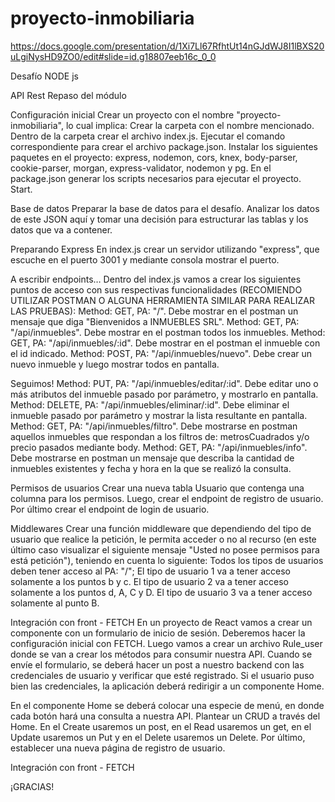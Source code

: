 # proyecto-inmobiliaria


https://docs.google.com/presentation/d/1Xi7Ll67RfhtUt14nGJdWJ8I1lBXS20uLgiNysHD9ZO0/edit#slide=id.g18807eeb16c_0_0

Desafío NODE js

API Rest
Repaso del módulo

Configuración inicial
Crear un proyecto con el nombre "proyecto-inmobiliaria", lo cual implica: 
Crear la carpeta con el nombre mencionado.
Dentro de la carpeta crear el archivo index.js.
Ejecutar el comando correspondiente para crear el archivo package.json.
Instalar los siguientes paquetes en el proyecto: express, nodemon, cors, knex, body-parser, cookie-parser, morgan, express-validator, nodemon y pg.
En el package.json generar los scripts necesarios para ejecutar el proyecto. Start.



Base de datos
Preparar la base de datos para el desafío. Analizar los datos de este JSON aquí y tomar una decisión para estructurar las tablas y los datos que va a contener.



Preparando Express
En index.js crear un servidor utilizando "express", que escuche en el puerto 3001 y mediante consola mostrar el puerto.



A escribir endpoints…
Dentro del index.js vamos a crear los siguientes puntos de acceso con sus respectivas funcionalidades (RECOMIENDO UTILIZAR POSTMAN O ALGUNA HERRAMIENTA SIMILAR PARA REALIZAR LAS PRUEBAS):
Method: GET, PA: "/". Debe mostrar en el postman un mensaje que diga "Bienvenidos a INMUEBLES SRL".
Method: GET, PA: "/api/inmuebles". Debe mostrar en el postman todos los inmuebles.
Method: GET, PA: "/api/inmuebles/:id". Debe mostrar en el postman el inmueble con el id indicado.
Method: POST, PA: "/api/inmuebles/nuevo". Debe crear un nuevo inmueble y luego mostrar todos en pantalla.



Seguimos!
Method: PUT, PA: "/api/inmuebles/editar/:id". Debe editar uno o más atributos del inmueble pasado por parámetro, y mostrarlo en pantalla.
Method: DELETE, PA: "/api/inmuebles/eliminar/:id". Debe eliminar el inmueble pasado por parámetro y mostrar la lista resultante en pantalla.
Method: GET, PA: "/api/inmuebles/filtro". Debe mostrarse en postman aquellos inmuebles que respondan a los filtros de: metrosCuadrados y/o precio pasados mediante body.
Method: GET, PA: "/api/inmuebles/info". Debe mostrarse en postman un mensaje que describa la cantidad de inmuebles existentes y fecha y hora en la que se realizó la consulta.



Permisos de usuarios
Crear una nueva tabla Usuario que contenga una columna para los permisos.
Luego, crear el endpoint de registro de usuario.
Por último crear el endpoint de login de usuario.



Middlewares
Crear una función middleware que dependiendo del tipo de usuario que realice la petición, le permita acceder o no al recurso (en este último caso visualizar el siguiente mensaje "Usted no posee permisos para está petición"), teniendo en cuenta lo siguiente: 
Todos los tipos de usuarios deben tener acceso al PA: "/"; 
El tipo de usuario 1 va a tener acceso solamente a los puntos b y c. 
El tipo de usuario 2 va a tener acceso solamente a los puntos d, A, C y D. 
El tipo de usuario 3 va a tener acceso solamente al punto B.



Integración con front - FETCH
En un proyecto de React vamos a crear un componente con un formulario de inicio de sesión.
Deberemos hacer la configuración inicial con FETCH.
Luego vamos a crear un archivo Rule_user donde se van a crear los métodos para consumir nuestra API.
Cuando se envíe el formulario, se deberá hacer un post a nuestro backend con las credenciales de usuario y verificar que esté registrado.
Si el usuario puso bien las credenciales, la aplicación deberá redirigir a un componente Home.



En el componente Home se deberá colocar una especie de menú, en donde cada botón hará una consulta a nuestra API.
Plantear un CRUD a través del Home. En el Create usaremos un post, en el Read usaremos un get, en el Update usaremos un Put y en el Delete usaremos un Delete.
Por último, establecer una nueva página de registro de usuario.


Integración con front - FETCH

¡GRACIAS!
